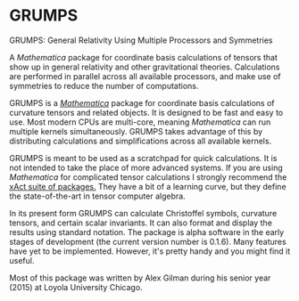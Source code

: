 # GRUMPS
GRUMPS: General Relativity Using Multiple Processors and Symmetries

A _Mathematica_ package for coordinate basis calculations of tensors that show up in general relativity and other gravitational theories. Calculations are performed in parallel across all available processors, and make use of symmetries to reduce the number of computations.

GRUMPS is a [_Mathematica_](http://wolfram.com) package for coordinate basis calculations of curvature tensors and related objects. It is designed to be fast and easy to use. Most modern CPUs are multi-core, meaning _Mathematica_ can run multiple kernels simultaneously. GRUMPS takes advantage of this by distributing calculations and simplifications across all available kernels.

GRUMPS is meant to be used as a scratchpad for quick calculations. It is not intended to take the place of more advanced systems. If you are using _Mathematica_ for complicated tensor calculations I strongly recommend the [xAct suite of packages.](http://xact.es/index.html) They have a bit of a learning curve, but they define the state-of-the-art in tensor computer algebra.

In its present form GRUMPS can calculate Christoffel symbols, curvature tensors, and certain scalar invariants. It can also format and display the results using standard notation. The package is alpha software in the early stages of development (the current version number is 0.1.6). Many features have yet to be implemented. However, it's pretty handy and you might find it useful.

Most of this package was written by Alex Gilman during his senior year (2015) at Loyola University Chicago.
